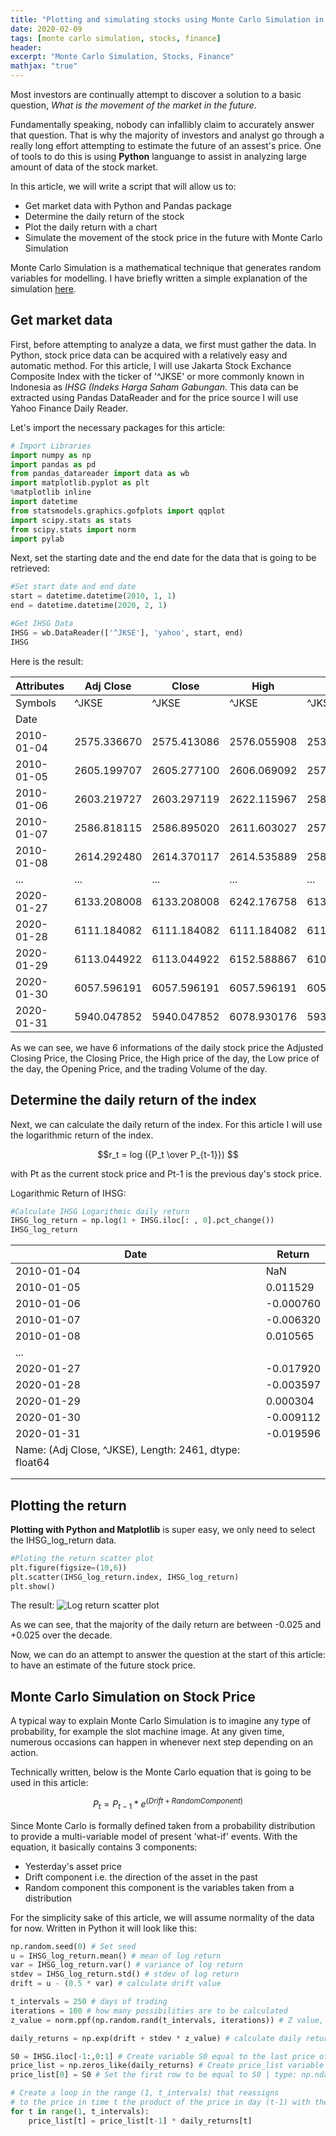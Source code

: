 ```yaml
---
title: "Plotting and simulating stocks using Monte Carlo Simulation in Python"
date: 2020-02-09
tags: [monte carlo simulation, stocks, finance]
header:
excerpt: "Monte Carlo Simulation, Stocks, Finance"
mathjax: "true"
---
```


Most investors are continually attempt to discover a solution to a basic question, _What is the movement of the market in the future_.

Fundamentally speaking, nobody can infallibly claim to accurately answer that question. That is why the majority of investors and analyst go through a really long effort attempting to estimate the future of an assest's price. One of tools to do this is using **Python** languange to assist in analyzing large amount of data of the stock market.

In this article, we will write a script that will allow us to:

 - Get market data with Python and Pandas package
 - Determine the daily return of the stock
 - Plot the daily return with a chart
 - Simulate the movement of the stock price in the future with Monte Carlo Simulation
 
Monte Carlo Simulation is a mathematical technique that generates random variables for modelling. I have briefly written a simple explanation of the simulation [here](https://creixotradeos.github.io/Random-walk-monte-carlo-python/).

## Get market data

First, before attempting to analyze a data, we first must gather the data. In Python, stock price data can be acquired with a relatively easy and automatic method.  For this article, I will use Jakarta Stock Exchance Composite Index with the ticker of '^JKSE' or more commonly known in Indonesia as _IHSG (Indeks Harga Saham Gabungan_. This data can be extracted using Pandas DataReader and for the price source I will use Yahoo Finance Daily Reader.

Let's import the necessary packages for this article:
```python
# Import Libraries
import numpy as np
import pandas as pd
from pandas_datareader import data as wb
import matplotlib.pyplot as plt
%matplotlib inline
import datetime
from statsmodels.graphics.gofplots import qqplot
import scipy.stats as stats
from scipy.stats import norm
import pylab
```

Next, set the starting date and the end date for the data that is going to be retrieved:
```python
#Set start date and end date
start = datetime.datetime(2010, 1, 1)
end = datetime.datetime(2020, 2, 1)
```
```python
#Get IHSG Data
IHSG = wb.DataReader(['^JKSE'], 'yahoo', start, end)
IHSG
```

Here is the result:

| Attributes | Adj Close   | Close       | High        | Low         | Open        | Volume     |
|------------|-------------|-------------|-------------|-------------|-------------|------------|
| Symbols    | ^JKSE       | ^JKSE       | ^JKSE       | ^JKSE       | ^JKSE       | ^JKSE      |
| Date       |             |             |             |             |             |            |
| 2010-01-04 | 2575.336670 | 2575.413086 | 2576.055908 | 2532.895996 | 2533.947998 | 18339300.0 |
| 2010-01-05 | 2605.199707 | 2605.277100 | 2606.069092 | 2575.616943 | 2575.616943 | 57043800.0 |
| 2010-01-06 | 2603.219727 | 2603.297119 | 2622.115967 | 2587.709961 | 2605.480957 | 51569100.0 |
| 2010-01-07 | 2586.818115 | 2586.895020 | 2611.603027 | 2570.272949 | 2603.500977 | 45510800.0 |
| 2010-01-08 | 2614.292480 | 2614.370117 | 2614.535889 | 2583.846924 | 2586.792969 | 73723500.0 |
| ...        | ...         | ...         | ...         | ...         | ...         | ...        |
| 2020-01-27 | 6133.208008 | 6133.208008 | 6242.176758 | 6130.928223 | 6240.817871 | 43723000.0 |
| 2020-01-28 | 6111.184082 | 6111.184082 | 6111.184082 | 6111.184082 | 6111.184082 | 0.0        |
| 2020-01-29 | 6113.044922 | 6113.044922 | 6152.588867 | 6102.795898 | 6123.095215 | 34605300.0 |
| 2020-01-30 | 6057.596191 | 6057.596191 | 6057.596191 | 6057.596191 | 6057.596191 | 0.0        |
| 2020-01-31 | 5940.047852 | 5940.047852 | 6078.930176 | 5937.021973 | 6076.458984 | 41508700.0 |

As we can see, we have 6 informations of the daily stock price the Adjusted Closing Price, the Closing Price, the High price of the day, the Low price of the day, the Opening Price, and the trading Volume of the day.

## Determine the daily return of the index

Next, we can calculate the daily return of the index. For this article I will use the logarithmic return of the index. 

$$r_t  =  log  ({P_t \over P_{t-1}}) $$

with Pt as the current stock price and Pt-1 is the previous day's stock price.

Logarithmic Return of IHSG:
```python
#Calculate IHSG Logarithmic daily return
IHSG_log_return = np.log(1 + IHSG.iloc[: , 0].pct_change())
IHSG_log_return
```
| Date                                                         	| Return    	|
|--------------------------------------------------------------	|-----------	|
| 2010-01-04                                                   	| NaN       	|
| 2010-01-05                                                   	| 0.011529  	|
| 2010-01-06                                                   	| -0.000760 	|
| 2010-01-07                                                   	| -0.006320 	|
| 2010-01-08                                                   	| 0.010565  	|
| ...                                                          	|           	|
| 2020-01-27                                                   	| -0.017920 	|
| 2020-01-28                                                   	| -0.003597 	|
| 2020-01-29                                                   	| 0.000304  	|
| 2020-01-30                                                   	| -0.009112 	|
| 2020-01-31                                                   	| -0.019596 	|
| Name: (Adj Close, ^JKSE), Length: 2461, dtype: float64</pre> 	|           	|
|                                                              	|           	|
|                                                              	|           	|

## Plotting the return

**Plotting with Python and Matplotlib** is super easy, we only need to select the IHSG_log_return data.
```python
#Ploting the return scatter plot
plt.figure(figsize=(10,6))
plt.scatter(IHSG_log_return.index, IHSG_log_return)
plt.show()
```
The result:
<img src="{{ site.url }}{{ site.baseurl }}/images/Plot and Monte Carlo/Log return scatter plot.png" 
alt="Log return scatter plot">

As we can see, that the majority of the daily return are between -0.025 and +0.025 over the decade.

Now, we can do an attempt to answer the question at the start of this article: to have an estimate of the future stock price.

## Monte Carlo Simulation on Stock Price
A typical way to explain Monte Carlo Simulation is to imagine any type of probability, for example the slot machine image. At any given time, numerous occasions can happen in whenever next step depending on an action.

Technically written, below is the Monte Carlo equation that is going to be used in this article:

$$ P_t = P_{t-1} * e^{(Drift + Random Component)}$$

Since Monte Carlo is formally defined taken from a probability distribution to provide a multi-variable model of present 'what-if' events.
With the equation, it basically contains 3 components:

 - Yesterday's asset price
 - Drift component i.e. the direction of the asset in the past
 - Random component this component is the variables taken from a distribution

For the simplicity sake of this article, we will assume normality of the data for now.
Written in Python it will look like this:

```python
np.random.seed(0) # Set seed
u = IHSG_log_return.mean() # mean of log return
var = IHSG_log_return.var() # variance of log return
stdev = IHSG_log_return.std() # stdev of log return
drift = u - (0.5 * var) # calculate drift value

t_intervals = 250 # days of trading
iterations = 100 # how many possibilities are to be calculated
z_value = norm.ppf(np.random.rand(t_intervals, iterations)) # Z value, the random walk element | type: np.ndarray

daily_returns = np.exp(drift + stdev * z_value) # calculate daily return based on random walk | type: np.ndarray
```

```python
S0 = IHSG.iloc[-1:,0:1] # Create variable S0 equal to the last price of IHSG
price_list = np.zeros_like(daily_returns) # Create price_list variable with the same dimension as daily_returns matrix
price_list[0] = S0 # Set the first row to be equal to S0 | type: np.ndarray

# Create a loop in the range (1, t_intervals) that reassigns 
# to the price in time t the product of the price in day (t-1) with the value of the daily returns in t.
for t in range(1, t_intervals):
    price_list[t] = price_list[t-1] * daily_returns[t]
```

<!--stackedit_data:
eyJoaXN0b3J5IjpbLTQxMTI4MDUxMiwtMjAwMDI1NTg4MCwtND
k4MjIyNDk1LC01MTkzODc2MjEsMTA3NDM4OTU4NCw4ODUyNjIx
MTMsMTgzNzYzNTEwNF19
-->